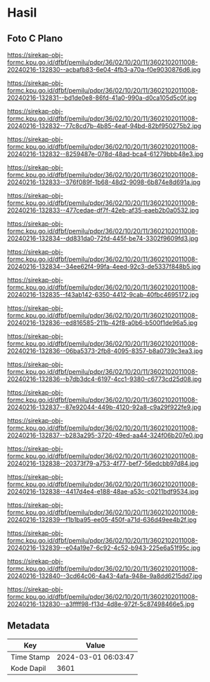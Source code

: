 # Hasil

## Foto C Plano

https://sirekap-obj-formc.kpu.go.id/dfbf/pemilu/pdpr/36/02/10/20/11/3602102011008-20240216-132830--acbafb83-6e04-4fb3-a70a-f0e9030876d6.jpg

https://sirekap-obj-formc.kpu.go.id/dfbf/pemilu/pdpr/36/02/10/20/11/3602102011008-20240216-132831--bd1de0e8-86fd-41a0-990a-d0ca105d5c0f.jpg

https://sirekap-obj-formc.kpu.go.id/dfbf/pemilu/pdpr/36/02/10/20/11/3602102011008-20240216-132832--77c8cd7b-4b85-4eaf-94bd-82bf950275b2.jpg

https://sirekap-obj-formc.kpu.go.id/dfbf/pemilu/pdpr/36/02/10/20/11/3602102011008-20240216-132832--8259487e-078d-48ad-bca4-61279bbb48e3.jpg

https://sirekap-obj-formc.kpu.go.id/dfbf/pemilu/pdpr/36/02/10/20/11/3602102011008-20240216-132833--376f089f-1b68-48d2-9098-6b874e8d691a.jpg

https://sirekap-obj-formc.kpu.go.id/dfbf/pemilu/pdpr/36/02/10/20/11/3602102011008-20240216-132833--477cedae-df7f-42eb-af35-eaeb2b0a0532.jpg

https://sirekap-obj-formc.kpu.go.id/dfbf/pemilu/pdpr/36/02/10/20/11/3602102011008-20240216-132834--dd831da0-72fd-445f-be74-3302f9609fd3.jpg

https://sirekap-obj-formc.kpu.go.id/dfbf/pemilu/pdpr/36/02/10/20/11/3602102011008-20240216-132834--34ee62f4-99fa-4eed-92c3-de5337f848b5.jpg

https://sirekap-obj-formc.kpu.go.id/dfbf/pemilu/pdpr/36/02/10/20/11/3602102011008-20240216-132835--f43ab142-6350-4412-9cab-40fbc4695172.jpg

https://sirekap-obj-formc.kpu.go.id/dfbf/pemilu/pdpr/36/02/10/20/11/3602102011008-20240216-132836--ed816585-211b-42f8-a0b6-b500f1de96a5.jpg

https://sirekap-obj-formc.kpu.go.id/dfbf/pemilu/pdpr/36/02/10/20/11/3602102011008-20240216-132836--06ba5373-2fb8-4095-8357-b8a0739c3ea3.jpg

https://sirekap-obj-formc.kpu.go.id/dfbf/pemilu/pdpr/36/02/10/20/11/3602102011008-20240216-132836--b7db3dc4-6197-4cc1-9380-c6773cd25d08.jpg

https://sirekap-obj-formc.kpu.go.id/dfbf/pemilu/pdpr/36/02/10/20/11/3602102011008-20240216-132837--87e92044-449b-4120-92a8-c9a29f922fe9.jpg

https://sirekap-obj-formc.kpu.go.id/dfbf/pemilu/pdpr/36/02/10/20/11/3602102011008-20240216-132837--b283a295-3720-49ed-aa44-324f06b207e0.jpg

https://sirekap-obj-formc.kpu.go.id/dfbf/pemilu/pdpr/36/02/10/20/11/3602102011008-20240216-132838--20373f79-a753-4f77-bef7-56edcbb97d84.jpg

https://sirekap-obj-formc.kpu.go.id/dfbf/pemilu/pdpr/36/02/10/20/11/3602102011008-20240216-132838--4417d4e4-e188-48ae-a53c-c0211bdf9534.jpg

https://sirekap-obj-formc.kpu.go.id/dfbf/pemilu/pdpr/36/02/10/20/11/3602102011008-20240216-132839--f1b1ba95-ee05-450f-a71d-636d49ee4b2f.jpg

https://sirekap-obj-formc.kpu.go.id/dfbf/pemilu/pdpr/36/02/10/20/11/3602102011008-20240216-132839--e04a19e7-6c92-4c52-b943-225e6a51f95c.jpg

https://sirekap-obj-formc.kpu.go.id/dfbf/pemilu/pdpr/36/02/10/20/11/3602102011008-20240216-132840--3cd64c06-4a43-4afa-948e-9a8dd6215dd7.jpg

https://sirekap-obj-formc.kpu.go.id/dfbf/pemilu/pdpr/36/02/10/20/11/3602102011008-20240216-132830--a3ffff98-f13d-4d8e-972f-5c87498466e5.jpg


## Metadata

| Key        | Value               |
| ---------- | ------------------- |
| Time Stamp | 2024-03-01 06:03:47 |
| Kode Dapil | 3601                |



